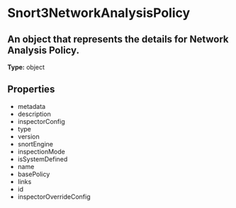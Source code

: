 # Snort3NetworkAnalysisPolicy

## An object that represents the details for Network Analysis Policy.

**Type:** object

## Properties
* metadata
* description
* inspectorConfig
* type
* version
* snortEngine
* inspectionMode
* isSystemDefined
* name
* basePolicy
* links
* id
* inspectorOverrideConfig
